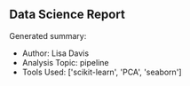 ## Data Science Report

Generated summary:

- Author: Lisa Davis
- Analysis Topic: pipeline
- Tools Used: ['scikit-learn', 'PCA', 'seaborn']
